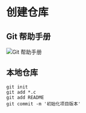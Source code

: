 # 创建仓库

## Git 帮助手册

![Git 帮助手册](https://raw.githubusercontent.com/dunwu/images/master/cs/web/git/git-cheat-sheet.png)

## 本地仓库

```
git init
git add *.c
git add README
git commit -m '初始化项目版本'
```